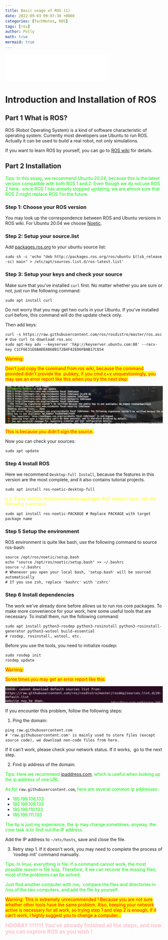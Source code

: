 ```yaml
---
title: Basic usage of ROS (1)
date: 2022-09-03 09:07:30 +0800
categories: [TechNotes, ROS]
tags: [ros]
author: Polly
math: true
mermaid: true
---
```


<iframe frameborder="no" border="0" marginwidth="0" marginheight="0" width=330 height=86 src="//music.163.com/outchain/player?type=2&id=504329738&auto=1&height=66"></iframe>

# Introduction and Installation of ROS

## Part 1 What is ROS?

ROS (Robot Operating System) is a kind of software characteristic of operating system. Currently most developers use Ubuntu to run ROS. Actually it can be used to build a real robot, not only simulations.

If you want to learn ROS by yourself, you can go to <a href="http://wiki.ros.org/">ROS wiki</a>  for details.

## Part 2 Installation

<font color=gree>Tips: In this essay, we recommend Ubuntu 20.04, because this is the latest version compatible with both ROS 1 and 2. Even though we do not use ROS 2 here,  since ROS 1 has already stopped updating, we are almost sure that ROS 2 might replace ROS 1 in the future.</font>

### Step 1: Choose your ROS version

You may look up the correspondence between ROS and Ubuntu versions in ROS wiki. For Ubuntu 20.04 we choose <font color=red><a href="http://wiki.ros.org/noetic/Installation/Ubuntu">Noetic</a></font>.

### Step 2: Setup your source.list

Add <a href="http://packages.ros.org/">packages.ros.org</a> to your ubuntu source list:

```shell
sudo sh -c 'echo "deb http://packages.ros.org/ros/ubuntu $(lsb_release -sc) main" > /etc/apt/sources.list.d/ros-latest.list'
```

### Step 3: Setup your keys and check your source

Make sure that you've installed `curl` first. No matter whether you are sure or not, just run the following command:

```shell
sudo apt install curl
```

Do not worry that you may get two curls in your Ubuntu. If you've installed curl before, this command will do the update check only.

Then add keys:

```shell
curl -s https://raw.githubusercontent.com/ros/rosdistro/master/ros.asc 
# Use curl to download ros.asc
sudo apt-key adv --keyserver 'hkp://keyserver.ubuntu.com:80' --recv-key C1CF6E31E6BADE8868B172B4F42ED6FBAB17C654
```

<mark><font color=red>Warning:</font></mark>

<mark><font color=red>Don't just copy the command from ros wiki, because the command provided didn't provide the  pubkey, if you cmd 
c+v unquestioningly, you may see an error report like this when you try the next step:</font></mark>

![ros_installation_error_key](https://raw.githubusercontent.com/pollycoder/blog_image/main/ros/ros_installation_error_key.jpeg)

<mark><font color=red>This is because you didn't sign the source.</font></mark>

Now you can check your sources:

```shell
sudo apt update
```

### Step 4 Install ROS

Here we recommend `Desktop-full Install`, because the features in this version are the most complete, and it also contains tutorial projects.

```shell
sudo apt install ros-noetic-desktop-full
```

<font color=yellow>p.s. If you want to install more other packages ROS doesn't have, use the following command:</font>

```shell
sudo apt install ros-noetic-PACKAGE # Replace PACKAGE with target package name
```

### Step 5 Setup the environment

ROS environment is quite like bash, use the following command to source ros-bash:

```shell
source /opt/ros/noetic/setup.bash
echo "source /opt/ros/noetic/setup.bash" >> ~/.bashrc 
source ~/.bashrc 
# Whenever you open your local bash, 'setup.bash' will be sourced automatically
# If you use zsh, replace 'bashrc' with 'zshrc'
```

### Step 6 Install dependencies

The work we've already done before allows us to run ros core packages. To make more convenience for your work, here some useful tools that are necessary. To install them, run the following command:

```shell
sudo apt install python3-rosdep python3-rosinstall python3-rosinstall-generator python3-wstool build-essential
# rosdep, rosinstall, wstool, etc.
```

 Before you use the tools, you need to initialize rosdep:

```shell
sudo rosdep init
rosdep update
```

<mark><font color=red>Warning:</font></mark>

<mark><font color=red>Some times you may get an error report like this:</font></mark>

![ros_installation_error_rosdep_init](https://raw.githubusercontent.com/pollycoder/blog_image/main/ros/ros_installation_error_rosdep_init.png)

If you encounter this problem, follow the following steps:

1. Ping the domain:

```shell
ping raw.githubusercontent.com
# 'raw.githubusercontent.com' is mainly used to store files (except source code), we download non-code files from here.
```

If it can't work, please check your network status. If it works,  go to the next step.

2. Find ip address of the domain:

<font color=gree>Tips: Here we recommend <a href="https://www.ipaddress.com/">ipaddress.com</a>, which is useful when looking up the ip address of one URL.</font>

<font color=gree>As for</font> `raw.githubusercontent.com`, <font color=gree>here are several common ip addresses:</font>

- <font color=gree>185.199.108.133</font>
- <font color=gree>185.199.109.133</font>
- <font color=gree>185.199.110.133</font>
- <font color=gree>185.199.111.133</font>

<font color=gree>The tip is just my experience, the ip may change sometimes, anyway, the core task is to find out the IP address.</font>

Add the IP address to `~/etc/hosts`, save and close the file.

3. Retry step 1. If it doesn't work,  you may need to complete the process of 'rosdep init' command manually.

<font color=gree>Tips: In linux, everything is file. If a command cannot work, the most possible reason is file loss. Therefore, if we can recover the missing files, most of the problems can be solved.</font>

<font color=gree>Just find another computer with ros,  compare the files and directories in /ros of the two computers, and add the file by yourself.</font>

<mark><font color=red>Warning: This is extremely unrecommended ! Because you are not sure whether other tools have the same problem. Also, keeping your network active is necessary for all work, so trying step 1 and step 2 is enough, if it can't work, I highly suggest you to change a computer...</font></mark>

<big><b><font color=pink>HOORAY !!!!!!!! You've already finished all the steps, and now you can explore ROS as you wish !</font></b></big>













